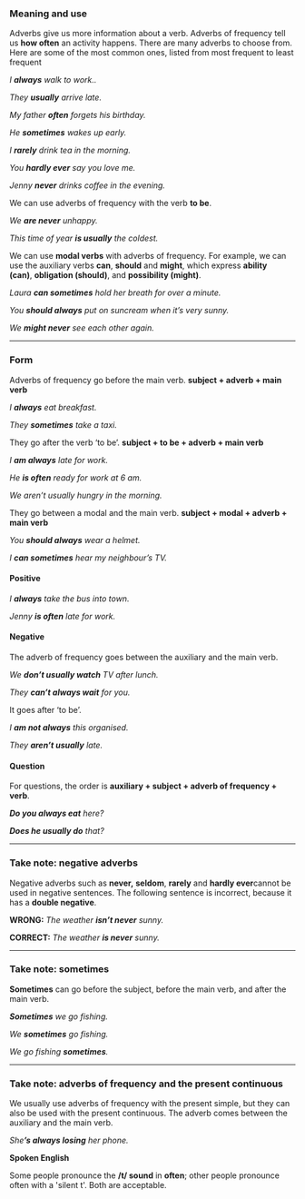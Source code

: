 ### Meaning and use

Adverbs give us more information about a verb. Adverbs of frequency tell us **how often** an activity happens. There are many adverbs to choose from. Here are some of the most common ones, listed from most frequent to least frequent

_I **always** walk to work.._

_They **usually** arrive late._

_My father **often** forgets his birthday._

_He **sometimes** wakes up early._

_I **rarely** drink tea in the morning._

_You **hardly ever** say you love me._

_Jenny **never** drinks coffee in the evening._


We can use adverbs of frequency with the verb **to be**.

_We **are never** unhappy._

_This time of year **is usually** the coldest._


We can use **modal verbs** with adverbs of frequency. For example, we can use the auxiliary verbs **can**, **should** and **might**, which express **ability (can)**, **obligation (should)**, and **possibility (might)**.

_Laura **can sometimes** hold her breath for over a minute._

_You **should always** put on suncream when it’s very sunny._

_We **might never** see each other again._

---
### Form

Adverbs of frequency go before the main verb.
**subject + adverb + main verb**

_I **always** eat breakfast._

_They **sometimes** take a taxi._


They go after the verb ‘to be’.
**subject + to be + adverb + main verb**

_I **am always** late for work._

_He **is often** ready for work at 6 am._

_We aren’t usually hungry in the morning._


They go between a modal and the main verb.
**subject + modal + adverb + main verb**

_You **should always** wear a helmet._

_I **can sometimes** hear my neighbour’s TV._


#### Positive

_I **always** take the bus into town._

_Jenny **is often** late for work._


#### Negative

The adverb of frequency goes between the auxiliary and the main verb.

_We **don’t usually watch** TV after lunch._

_They **can’t always wait** for you._


It goes after ‘to be’.

_I **am not always** this organised._

_They **aren’t usually** late._


#### Question

For questions, the order is **auxiliary + subject + adverb of frequency + verb**.

**_Do you always eat_** _here?_

**_Does he usually do_** _that?_

---
### Take note: negative adverbs

Negative adverbs such as **never,** **seldom**, **rarely** and **hardly ever**cannot be used in negative sentences. The following sentence is incorrect, because it has a **double negative**.

**WRONG:** _The weather **isn’t never** sunny._

**CORRECT:** _The weather **is never** sunny._

---
### Take note: sometimes

**Sometimes** can go before the subject, before the main verb, and after the main verb.

**_Sometimes_** _we go fishing._

_We **sometimes** go fishing._

_We go fishing **sometimes**._

---
### Take note: adverbs of frequency and the present continuous

We usually use adverbs of frequency with the present simple, but they can also be used with the present continuous. The adverb comes between the auxiliary and the main verb.

_She_**_’s always losing_** _her phone._

**Spoken English**

Some people pronounce the **/t/ sound** in **often**; other people pronounce often with a 'silent t'. Both are acceptable.